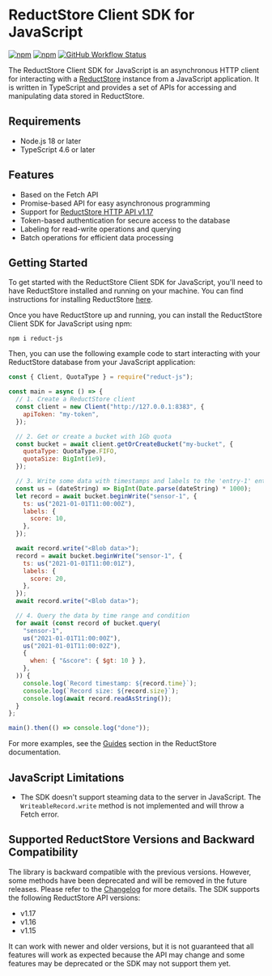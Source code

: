 # ReductStore Client SDK for JavaScript

[![npm](https://img.shields.io/npm/v/reduct-js)](https://www.npmjs.com/package/reduct-js)
[![npm](https://img.shields.io/npm/dm/reduct-js)](https://www.npmjs.com/package/reduct-js)
[![GitHub Workflow Status](https://img.shields.io/github/actions/workflow/status/reductstore/reduct-js/ci.yml?branch=main)](https://github.com/reductstore/reduct-js/actions)

The ReductStore Client SDK for JavaScript is an asynchronous HTTP client for interacting with
a [ReductStore](https://www.reduct.store) instance from a JavaScript application. It is written in TypeScript and provides a set of APIs for accessing and manipulating
data stored in ReductStore.

## Requirements

- Node.js 18 or later
- TypeScript 4.6 or later

## Features

- Based on the Fetch API
- Promise-based API for easy asynchronous programming
- Support for [ReductStore HTTP API v1.17](https://www.reduct.store/docs/http-api)
- Token-based authentication for secure access to the database
- Labeling for read-write operations and querying
- Batch operations for efficient data processing

## Getting Started

To get started with the ReductStore Client SDK for JavaScript, you'll need to have ReductStore installed and running on
your machine. You can find instructions for installing ReductStore [here](https://www.reduct.store/docs/getting-started#docker).

Once you have ReductStore up and running, you can install the ReductStore Client SDK for JavaScript using npm:

```
npm i reduct-js
```

Then, you can use the following example code to start interacting with your ReductStore database from your JavaScript
application:

```js
const { Client, QuotaType } = require("reduct-js");

const main = async () => {
  // 1. Create a ReductStore client
  const client = new Client("http://127.0.0.1:8383", {
    apiToken: "my-token",
  });

  // 2. Get or create a bucket with 1Gb quota
  const bucket = await client.getOrCreateBucket("my-bucket", {
    quotaType: QuotaType.FIFO,
    quotaSize: BigInt(1e9),
  });

  // 3. Write some data with timestamps and labels to the 'entry-1' entry
  const us = (dateString) => BigInt(Date.parse(dateString) * 1000);
  let record = await bucket.beginWrite("sensor-1", {
    ts: us("2021-01-01T11:00:00Z"),
    labels: {
      score: 10,
    },
  });

  await record.write("<Blob data>");
  record = await bucket.beginWrite("sensor-1", {
    ts: us("2021-01-01T11:00:01Z"),
    labels: {
      score: 20,
    },
  });
  await record.write("<Blob data>");

  // 4. Query the data by time range and condition
  for await (const record of bucket.query(
    "sensor-1",
    us("2021-01-01T11:00:00Z"),
    us("2021-01-01T11:00:02Z"),
    {
      when: { "&score": { $gt: 10 } },
    },
  )) {
    console.log(`Record timestamp: ${record.time}`);
    console.log(`Record size: ${record.size}`);
    console.log(await record.readAsString());
  }
};

main().then(() => console.log("done"));
```

For more examples, see the [Guides](https://www.reduct.store/docs/guides) section in the ReductStore documentation.

## JavaScript Limitations

- The SDK doesn't support steaming data to the server in JavaScript. The `WriteableRecord.write` method
  is not implemented and will throw a Fetch error.

## Supported ReductStore Versions and Backward Compatibility

The library is backward compatible with the previous versions. However, some methods have been deprecated and will be
removed in the future releases. Please refer to the [Changelog](CHANGELOG.md) for more details.
The SDK supports the following ReductStore API versions:

- v1.17
- v1.16
- v1.15

It can work with newer and older versions, but it is not guaranteed that all features will work as expected because
the API may change and some features may be deprecated or the SDK may not support them yet.
